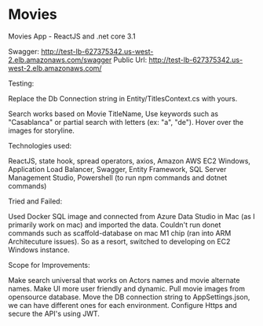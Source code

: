 # Movies
Movies App - ReactJS and .net core 3.1

Swagger: http://test-lb-627375342.us-west-2.elb.amazonaws.com/swagger
Public Url: http://test-lb-627375342.us-west-2.elb.amazonaws.com/

Testing:

Replace the Db Connection string in Entity/TitlesContext.cs with yours.

Search works based on Movie TitleName, Use keywords such as "Casablanca" or partial search with letters (ex: "a", "de"). Hover over the images for storyline.

Technologies used:

ReactJS, state hook, spread operators, axios,
Amazon AWS EC2 Windows, Application Load Balancer,
Swagger,
Entity Framework,
SQL Server Management Studio,
Powershell (to run npm commands and dotnet commands)

Tried and Failed:

Used Docker SQL image and connected from Azure Data Studio in Mac (as I primarily work on mac) and imported the data. 
Couldn't run donet commands such as scaffold-database on mac M1 chip (ran into ARM Architecuture issues).
So as a resort, switched to developing on EC2 Windows instance.

Scope for Improvements:

Make search universal that works on Actors names and movie alternate names. Make UI more user friendly and dynamic. Pull movie images from opensource database.
Move the DB connection string to AppSettings.json, we can have different ones for each environment. Configure Https and secure the API's using JWT.



